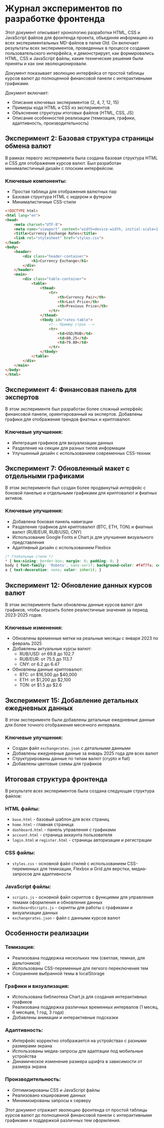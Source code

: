 # Журнал экспериментов по разработке фронтенда

Этот документ описывает хронологию разработки HTML, CSS и JavaScript файлов для фронтенда проекта, объединяя информацию из всех экспериментальных MD-файлов в папке Old. Он включает результаты всех экспериментов, проведенных в процессе создания пользовательского интерфейса, и демонстрирует, как формировались HTML, CSS и JavaScript файлы, какие технические решения были приняты и как они эволюционировали.

Документ показывает эволюцию интерфейса от простой таблицы курсов валют до полноценной финансовой панели с интерактивными графиками.

Документ включает:

- Описание ключевых экспериментов (2, 4, 7, 12, 15)
- Примеры кода HTML и CSS из экспериментов
- Объяснение структуры итоговых файлов (HTML, CSS, JS)
- Описание особенностей реализации (темизация, графики, адаптивность, производительность)

## Эксперимент 2: Базовая структура страницы обмена валют

В рамках первого эксперимента была создана базовая структура HTML и CSS для отображения курсов валют. Был разработан минималистичный дизайн с плоским интерфейсом.

### Ключевые компоненты:
- Простая таблица для отображения валютных пар
- Базовая структура HTML с хедером и футером
- Минималистичные CSS-стили

```html
<!DOCTYPE html>
<html lang="en">
<head>
    <meta charset="UTF-8">
    <meta name="viewport" content="width=device-width, initial-scale=1.0">
    <title>Currency Exchange Rates</title>
    <link rel="stylesheet" href="styles.css">
</head>
<body>
    <header>
        <div class="header-container">
            <h1>Currency Exchange</h1>
        </div>
    </header>
    <main>
        <div class="table-container">
            <table>
                <thead>
                    <tr>
                        <th>Currency Pair</th>
                        <th>Last Price</th>
                        <th>Previous Price</th>
                    </tr>
                </thead>
                <tbody id="rates-table">
                    <!-- Пример строк -->
                    <tr>
                        <td>USD/RUB</td>
                        <td>80.25</td>
                        <td>79.80</td>
                    </tr>
                </tbody>
            </table>
        </div>
    </main>
</body>
</html>
```

## Эксперимент 4: Финансовая панель для экспертов

В этом эксперименте был разработан более сложный интерфейс финансовой панели, ориентированный на экспертов. Добавлены графики для отображения трендов фиатных и криптовалют.

### Ключевые улучшения:
- Интеграция графиков для визуализации данных
- Разделение на секции для разных типов информации
- Улучшенный дизайн с использованием современных CSS-техник

## Эксперимент 7: Обновленный макет с отдельными графиками

В этом эксперименте был создан более продвинутый интерфейс с боковой панелью и отдельными графиками для криптовалют и фиатных активов.

### Ключевые улучшения:
- Добавлена боковая панель навигации
- Разделение графиков для криптовалют (BTC, ETH, TON) и фиатных валют (RUB/EUR, RUB/USD, CNY)
- Использование Google Fonts и Chart.js для улучшения визуального представления
- Адаптивный дизайн с использованием Flexbox

```css
/* Глобальные стили */
* { box-sizing: border-box; margin: 0; padding: 0; }
body { font-family: 'Roboto', sans-serif; background-color: #f4f7fa; color: #333; display: flex; min-height: 100vh; }
a { text-decoration: none; color: inherit; }
```

## Эксперимент 12: Обновление данных курсов валют

В этом эксперименте были обновлены данные курсов валют для графиков, чтобы отразить более реалистичные значения за период 2023-2025 годов.

### Ключевые изменения:
- Обновлены временные метки на реальные месяцы с января 2023 по февраль 2025
- Добавлены актуальные курсы валют:
  - RUB/USD: от 69.8 до 102.7
  - RUB/EUR: от 75.5 до 113.7
  - CNY: от 6.2 до 6.47
- Обновлены данные криптовалют:
  - BTC: от $16,500 до $40,000
  - ETH: от $1,200 до $2,100
  - TON: от $1.5 до $2.6

## Эксперимент 15: Добавление детальных ежедневных данных

В этом эксперименте были добавлены детальные ежедневные данные для более точного отображения месячного интервала.

### Ключевые улучшения:
- Создан файл `exchangerates.json` с детальными данными
- Добавлены ежедневные данные за январь 2025 года для всех валют
- Структурированы данные по типам валют (crypto и fiat)
- Добавлены цветовые схемы для графиков

## Итоговая структура фронтенда

В результате всех экспериментов была создана следующая структура файлов:

### HTML файлы:
- `base.html` - базовый шаблон для всех страниц
- `home.html` - главная страница
- `dashboard.html` - панель управления с графиками
- `account.html` - страница аккаунта пользователя
- `login.html` и `register.html` - страницы авторизации и регистрации

### CSS файлы:
- `styles.css` - основной файл стилей с использованием CSS-переменных для темизации, Flexbox и Grid для верстки, медиа-запросов для адаптивности

### JavaScript файлы:
- `scripts.js` - основной файл скриптов с функциями для управления темами оформления и обновления данных
- `dashboardScripts.js` - скрипты для работы с графиками и визуализации данных
- `exchangerates.json` - файл с данными курсов валют

## Особенности реализации

### Темизация:
- Реализована поддержка нескольких тем (светлая, темная, для дальтоников)
- Использованы CSS-переменные для легкого переключения тем
- Сохранение выбранной темы в localStorage

### Графики и визуализация:
- Использована библиотека Chart.js для создания интерактивных графиков
- Реализована поддержка различных временных интервалов (1 месяц, 6 месяцев, 1 год, 3 года)
- Добавлены анимации и интерактивные подсказки

### Адаптивность:
- Интерфейс корректно отображается на устройствах с разными размерами экрана
- Использованы медиа-запросы для адаптации под мобильные устройства
- Динамическое изменение размера шрифта в зависимости от размера экрана

### Производительность:
- Оптимизированы CSS и JavaScript файлы
- Реализовано кэширование данных
- Минимизированы запросы к серверу

Этот документ отражает эволюцию фронтенда от простой таблицы курсов валют до полноценной финансовой панели с интерактивными графиками и поддержкой различных тем оформления.